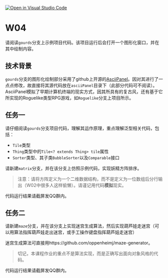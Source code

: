 [![Open in Visual Studio Code](https://classroom.github.com/assets/open-in-vscode-f059dc9a6f8d3a56e377f745f24479a46679e63a5d9fe6f495e02850cd0d8118.svg)](https://classroom.github.com/online_ide?assignment_repo_id=5878387&assignment_repo_type=AssignmentRepo)
# W04


请阅读`gourds`分支上示例项目代码。该项目运行后会打开一个图形化窗口，并在其中绘制内容。

## 技术背景

`gourds`分支的图形化绘制部分采用了github上开源的[AsciiPanel](https://github.com/trystan/AsciiPanel)。因对其进行了一点点修改，故直接将其源代码放在`asciiPanel`目录下（此部分代码可不阅读）。AsciiPanel模拟了早期计算机终端的现实方式，因其所具有的复古风，还有基于它所实现的Roguelike类型RPG游戏，如`Roguelike`分支上项目所示。

## 任务一

请仔细阅读`gourds`分支项目代码，理解其运作原理，重点理解泛型相关代码，包括：
- `Tile`类型
- `Thing`类型中的`Tile<? extends Thing> tile`属性
- `Sorter`类型、其子类`BubbleSorter`以及`Comparable`接口

请新建`matrix`分支，并在该分支上仿照示例代码，实现妖精方阵排序。


> 注意：请将方阵定义为一个二维数据结构，而不是定义为一位数组后分行输出（W02中很多人这样偷懒）。请谨记用代码**模拟**现实。

代码运行结果请截屏发QQ群内。

## 任务二

请新建`maze`分支，并在该分支上实现迷宫生成算法，然后实现葫芦娃走迷宫（可以用算法指挥葫芦娃走出迷宫，或手工操作键盘指挥葫芦娃走迷宫）

迷宫生成算法可直接用https://github.com/oppenheimj/maze-generator。

>切记，本课程作业的重点不是算法实现，而是正确写出面向对象风格的代码。

代码运行结果请截屏发QQ群内。